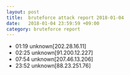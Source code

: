 ```yaml
---
layout: post
title:  bruteforce attack report 2018-01-04
date:   2018-01-04 23:59:59 +09:00
category: bruteforce report
---
```


* 01:19 unknown[202.28.16.11]
* 02:25 unknown[91.200.12.227]
* 07:54 unknown[207.46.13.206]
* 23:52 unknown[88.23.251.76]
